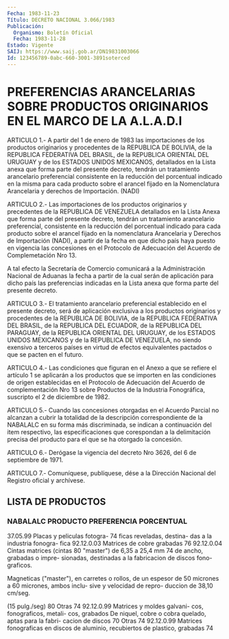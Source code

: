 ```yaml
---
Fecha: 1983-11-23
Título: DECRETO NACIONAL 3.066/1983
Publicación:
  Organismo: Boletín Oficial
  Fecha: 1983-11-28
Estado: Vigente
SAIJ: https://www.saij.gob.ar/DN19831003066
Id: 123456789-0abc-660-3001-3891soterced
---
```

# PREFERENCIAS ARANCELARIAS SOBRE PRODUCTOS ORIGINARIOS EN EL MARCO DE LA A.L.A.D.I

<a id="1"></a>
ARTICULO 1.- A partir del 1 de enero de 1983 las importaciones de los  productos  originarios  y  procedentes  de  la REPUBLICA DE BOLIVIA,  de  la  REPUBLICA FEDERATIVA DEL BRASIL, de la  REPUBLICA ORIENTAL DEL URUGUAY  y de los ESTADOS UNIDOS MEXICANOS, detallados en la Lista anexa que forma  parte del presente decreto, tendrán un tratamiento arancelario preferencial  consistente  en  la reducción del  porcentual  indicado  en la misma para cada producto sobre  el arancel  fijado  en  la  Nomenclatura  Arancelaria  y  derechos  de Importación. (NADI)

<a id="2"></a>
ARTICULO  2.- Las importaciones de los productos originarios y precedentes de la  REPUBLICA  DE  VENEZUELA  detallados en la Lista Anexa que forma parte del presente decreto, tendrán  un tratamiento arancelario    preferencial,  consistente  en  la  reducción    del porcentual indicado  para  cada producto sobre el arancel fijado en la nomenclatura Arancelaria  y  Derechos  de  Importación (NADI), a partir de la fecha en que dicho país haya puesto  en  vigencia  las concesiones    en   el  Protocolo  de  Adecuación  del  Acuerdo  de Complemetación Nro 13.

A tal efecto la Secretaría de Comercio comunicará a la Administración Nacional  de  Aduanas  la  fecha a partir de la cual serán de aplicación para dicho país las preferencias  indicadas  en la Lista anexa que forma parte del presente decreto.

<a id="3"></a>
ARTICULO 3.- El tratamiento arancelario preferencial establecido  en el presente decreto, será de aplicación exclusiva a los  productos   originarios  y  procedentes  de  la  REPUBLICA  DE BOLIVIA, de la REPUBLICA  FEDERATIVA  DEL  BRASIL,  de la REPUBLICA DEL  ECUADOR,  de  la  REPUBLICA  DEL  PARAGUAY,  de  la  REPUBLICA ORIENTAL  DEL  URUGUAY,  de  los  ESTADOS UNIDOS MEXICANOS y de  la REPUBLICA DE VENEZUELA, no siendo exensivo  a  terceros  países  en virtud  de  efectos  equivalentes  pactados  o  que se pacten en el futuro.

<a id="4"></a>
ARTICULO  4.- Las condiciones que figuran en el Anexo a que se refiere el artículo  1 se aplicarán a los productos que se importen en  las condiciones de  origen  establecidas  en  el  Protocolo  de Adecuación  del  Acuerdo  de complementación Nro 13 sobre Productos de la Industria Fonográfica,  suscripto  el 2 de diciembre de 1982.

<a id="5"></a>
ARTICULO  5.-  Cuando  las concesiones otorgadas en el Acuerdo Parcial  no  alcanzan  a cubrir  la  totalidad  de  la  descripción correspondiente de la NABALALC  en  su  forma  más discriminada, se indican  a  continuación del item respectivo, las  especificaciones que corespondan  a la delimitación precisa del producto para el que se ha otorgado la concesión.

<a id="6"></a>
ARTICULO  6.- Derógase la vigencia del decreto Nro 3626, del 6 de septiembre de 1971.

<a id="7"></a>
ARTICULO  7.-  Comuníquese,  publíquese,  dése  a la Dirección Nacional del Registro oficial y archívese.

## LISTA DE PRODUCTOS

### NABALALC PRODUCTO PREFERENCIA  PORCENTUAL

<a id="1"></a>
37.05.99        Placas y peliculas fotogra-         74                ficas reveladas, destina-                das a la industria fonogra-                fica 92.12.0.03      Matrices de cobre grabadas          76 92.12.0.04      Cintas matrices (cintas             80                "master") de 6,35 a 25,4 mm         74                 de ancho, grabadas o impre-                 sionadas, destinadas a la                 fabricacion de discos fono-                 graficos.

Magneticas ("master"), en                 carretes o rollos, de un                 espesor de 50 micrones a                 60 micrones, ambos inclu-                 sive y velocidad de repro-                 duccion de 38,10 cm/seg.

(15 pulg./seg)                  80                 Otras                           74 92.12.0.99       Matrices y moldes galvani-                 cos, fonograficos, metali-                 cos, grabados                 De niquel, cobre o cobra                 quelado, aptas para la fabri-                 cacion de discos                    70                 Otras                               74 92.12.0.99       Matrices fonograficas en discos de                 aluminio, recubiertos de plastico,                   grabadas                            74